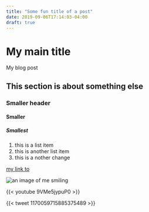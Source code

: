 ```yaml
---
title: "Some fun title of a post"
date: 2019-09-06T17:14:03-04:00
draft: true
---
```


# My main title

My blog post

## This section is about something else

### Smaller header
#### Smaller
##### Smallest

1. this is a list item
2. this is another list item
3. this is a nother change

[my link to](/posts/pcom-homework-1)

![an image of me smiling](/mesmiling.jpg)

{{< youtube 9VMe5jypuP0 >}}

{{< tweet 1170059715885375489 >}}
